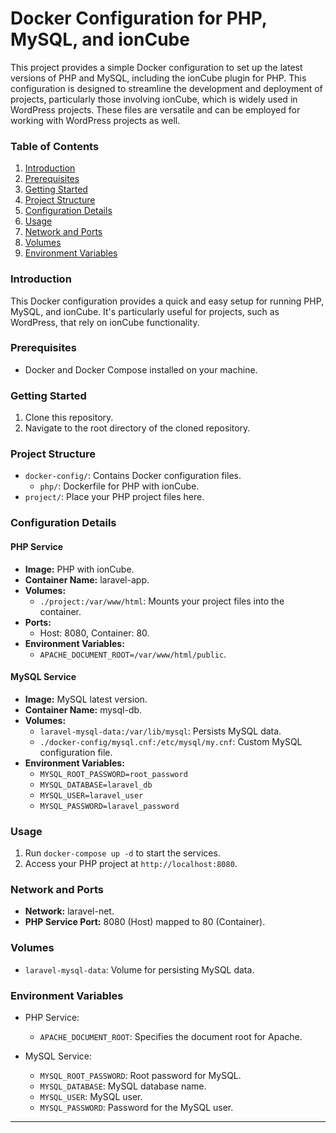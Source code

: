 # Docker Configuration for PHP, MySQL, and ionCube

This project provides a simple Docker configuration to set up the latest versions of PHP and MySQL, including the ionCube plugin for PHP. This configuration is designed to streamline the development and deployment of projects, particularly those involving ionCube, which is widely used in WordPress projects. These files are versatile and can be employed for working with WordPress projects as well.

### Table of Contents
1. [Introduction](#introduction)
2. [Prerequisites](#prerequisites)
3. [Getting Started](#getting-started)
4. [Project Structure](#project-structure)
5. [Configuration Details](#configuration-details)
6. [Usage](#usage)
7. [Network and Ports](#network-and-ports)
8. [Volumes](#volumes)
9. [Environment Variables](#environment-variables)

### Introduction
This Docker configuration provides a quick and easy setup for running PHP, MySQL, and ionCube. It's particularly useful for projects, such as WordPress, that rely on ionCube functionality.

### Prerequisites
- Docker and Docker Compose installed on your machine.

### Getting Started
1. Clone this repository.
2. Navigate to the root directory of the cloned repository.

### Project Structure
- `docker-config/`: Contains Docker configuration files.
    - `php/`: Dockerfile for PHP with ionCube.
- `project/`: Place your PHP project files here.

### Configuration Details
#### PHP Service
- **Image:** PHP with ionCube.
- **Container Name:** laravel-app.
- **Volumes:**
    - `./project:/var/www/html`: Mounts your project files into the container.
- **Ports:**
    - Host: 8080, Container: 80.
- **Environment Variables:**
    - `APACHE_DOCUMENT_ROOT=/var/www/html/public`.

#### MySQL Service
- **Image:** MySQL latest version.
- **Container Name:** mysql-db.
- **Volumes:**
    - `laravel-mysql-data:/var/lib/mysql`: Persists MySQL data.
    - `./docker-config/mysql.cnf:/etc/mysql/my.cnf`: Custom MySQL configuration file.
- **Environment Variables:**
    - `MYSQL_ROOT_PASSWORD=root_password`
    - `MYSQL_DATABASE=laravel_db`
    - `MYSQL_USER=laravel_user`
    - `MYSQL_PASSWORD=laravel_password`

### Usage
1. Run `docker-compose up -d` to start the services.
2. Access your PHP project at `http://localhost:8080`.

### Network and Ports
- **Network:** laravel-net.
- **PHP Service Port:** 8080 (Host) mapped to 80 (Container).

### Volumes
- `laravel-mysql-data`: Volume for persisting MySQL data.

### Environment Variables
- PHP Service:
    - `APACHE_DOCUMENT_ROOT`: Specifies the document root for Apache.

- MySQL Service:
    - `MYSQL_ROOT_PASSWORD`: Root password for MySQL.
    - `MYSQL_DATABASE`: MySQL database name.
    - `MYSQL_USER`: MySQL user.
    - `MYSQL_PASSWORD`: Password for the MySQL user.

---
